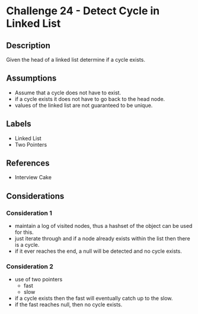 # Challenge 24 - Detect Cycle in Linked List
## Description
>
Given the head of a linked list determine if a cycle exists.

## Assumptions
- Assume that a cycle does not have to exist.
- if a cycle exists it does not have to go back to the head node.
- values of the linked list are not guaranteed to be unique.

## Labels
- Linked List
- Two Pointers

## References
- Interview Cake

## Considerations
### Consideration 1
- maintain a log of visited nodes, thus a hashset of the object can be used for this.
- just iterate through and if a node already exists within the list then there is a cycle.
- if it ever reaches the end, a null will be detected and no cycle exists.

### Consideration 2
- use of two pointers
  - fast
  - slow
- if a cycle exists then the fast will eventually catch up to the slow.
- if the fast reaches null, then no cycle exists.